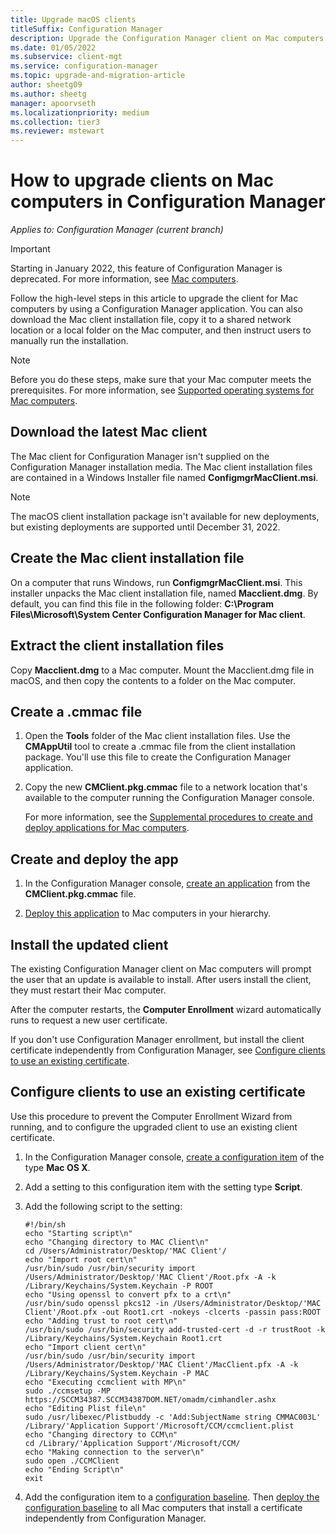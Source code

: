```yaml
---
title: Upgrade macOS clients
titleSuffix: Configuration Manager
description: Upgrade the Configuration Manager client on Mac computers.
ms.date: 01/05/2022
ms.subservice: client-mgt
ms.service: configuration-manager
ms.topic: upgrade-and-migration-article
author: sheetg09
ms.author: sheetg
manager: apoorvseth
ms.localizationpriority: medium
ms.collection: tier3
ms.reviewer: mstewart
---
```


# How to upgrade clients on Mac computers in Configuration Manager

*Applies to: Configuration Manager (current branch)*

> [!IMPORTANT]
> Starting in January 2022, this feature of Configuration Manager is deprecated.<!-- 12927803 --> For more information, see [Mac computers](../../../plan-design/configs/supported-operating-systems-for-clients-and-devices.md#mac-computers).

Follow the high-level steps in this article to upgrade the client for Mac computers by using a Configuration Manager application. You can also download the Mac client installation file, copy it to a shared network location or a local folder on the Mac computer, and then instruct users to manually run the installation.

> [!NOTE]
> Before you do these steps, make sure that your Mac computer meets the prerequisites. For more information, see [Supported operating systems for Mac computers](../../../plan-design/configs/supported-operating-systems-for-clients-and-devices.md#mac-computers).

## Download the latest Mac client

The Mac client for Configuration Manager isn't supplied on the Configuration Manager installation media. The Mac client installation files are contained in a Windows Installer file named **ConfigmgrMacClient.msi**.

> [!NOTE]
> The macOS client installation package isn't available for new deployments, but existing deployments are supported until December 31, 2022.<!-- 12927803 -->

## Create the Mac client installation file

On a computer that runs Windows, run **ConfigmgrMacClient.msi**. This installer unpacks the Mac client installation file, named **Macclient.dmg**. By default, you can find this file in the following folder: **C:\Program Files\Microsoft\System Center Configuration Manager for Mac client**.

## Extract the client installation files

Copy **Macclient.dmg** to a Mac computer. Mount the Macclient.dmg file in macOS, and then copy the contents to a folder on the Mac computer.

## Create a .cmmac file

1. Open the **Tools** folder of the Mac client installation files. Use the **CMAppUtil** tool to create a .cmmac file from the client installation package. You'll use this file to create the Configuration Manager application.

2. Copy the new **CMClient.pkg.cmmac** file to a network location that's available to the computer running the Configuration Manager console.

    For more information, see the [Supplemental procedures to create and deploy applications for Mac computers](../../../../apps/get-started/creating-mac-computer-applications.md#supplemental-procedures-to-create-and-deploy-applications-for-mac-computers).

## Create and deploy the app

1. In the Configuration Manager console, [create an application](../../../../apps/get-started/creating-mac-computer-applications.md) from the **CMClient.pkg.cmmac** file.

2. [Deploy this application](../../../../apps/deploy-use/deploy-applications.md) to Mac computers in your hierarchy.

## Install the updated client

The existing Configuration Manager client on Mac computers will prompt the user that an update is available to install. After users install the client, they must restart their Mac computer.

After the computer restarts, the **Computer Enrollment** wizard automatically runs to request a new user certificate.

If you don't use Configuration Manager enrollment, but install the client certificate independently from Configuration Manager, see [Configure clients to use an existing certificate](#BKMK_UpgradingClient_MachineEnrollment).

## <a name="BKMK_UpgradingClient_MachineEnrollment"></a> Configure clients to use an existing certificate

Use this procedure to prevent the Computer Enrollment Wizard from running, and to configure the upgraded client to use an existing client certificate.

1. In the Configuration Manager console, [create a configuration item](../../../../compliance/deploy-use/create-configuration-items-for-mac-os-x-devices-managed-with-the-client.md) of the type **Mac OS X**.

1. Add a setting to this configuration item with the setting type **Script**.

1. Add the following script to the setting:

    ``` Shell
    #!/bin/sh
    echo "Starting script\n"
    echo "Changing directory to MAC Client\n"
    cd /Users/Administrator/Desktop/'MAC Client'/
    echo "Import root cert\n"
    /usr/bin/sudo /usr/bin/security import /Users/Administrator/Desktop/'MAC Client'/Root.pfx -A -k /Library/Keychains/System.Keychain -P ROOT
    echo "Using openssl to convert pfx to a crt\n"
    /usr/bin/sudo openssl pkcs12 -in /Users/Administrator/Desktop/'MAC Client'/Root.pfx -out Root1.crt -nokeys -clcerts -passin pass:ROOT
    echo "Adding trust to root cert\n"
    /usr/bin/sudo /usr/bin/security add-trusted-cert -d -r trustRoot -k /Library/Keychains/System.Keychain Root1.crt
    echo "Import client cert\n"
    /usr/bin/sudo /usr/bin/security import /Users/Administrator/Desktop/'MAC Client'/MacClient.pfx -A -k /Library/Keychains/System.Keychain -P MAC
    echo "Executing ccmclient with MP\n"
    sudo ./ccmsetup -MP https://SCCM34387.SCCM34387DOM.NET/omadm/cimhandler.ashx
    echo "Editing Plist file\n"
    sudo /usr/libexec/Plistbuddy -c 'Add:SubjectName string CMMAC003L' /Library/'Application Support'/Microsoft/CCM/ccmclient.plist
    echo "Changing directory to CCM\n"
    cd /Library/'Application Support'/Microsoft/CCM/
    echo "Making connection to the server\n"
    sudo open ./CCMClient
    echo "Ending Script\n"
    exit
    ```

1. Add the configuration item to a [configuration baseline](../../../../compliance/deploy-use/create-configuration-baselines.md). Then [deploy the configuration baseline](../../../../compliance/deploy-use/deploy-configuration-baselines.md) to all Mac computers that install a certificate independently from Configuration Manager.
